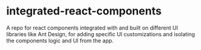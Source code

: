 # integrated-react-components

A repo for react components integrated with and built on different UI libraries like Ant Design, for adding specific UI customizations and isolating the components logic and UI from the app.
